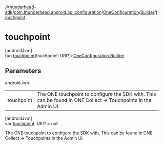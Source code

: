 //[thunderhead-sdk](../../../../index.md)/[com.thunderhead.android.api.configuration](../../index.md)/[OneConfiguration](../index.md)/[Builder](index.md)/[touchpoint](touchpoint.md)

# touchpoint

[androidJvm]\
fun [touchpoint](touchpoint.md)(touchpoint: URI?): [OneConfiguration.Builder](index.md)

## Parameters

androidJvm

| | |
|---|---|
| touchpoint | The ONE touchpoint to configure the SDK with. This can be found in ONE Collect -> Touchpoints in the Admin UI. |

[androidJvm]\
var [touchpoint](touchpoint.md): URI? = null

The ONE touchpoint to configure the SDK with. This can be found in ONE Collect -> Touchpoints in the Admin UI.
